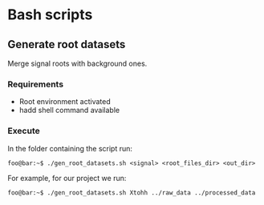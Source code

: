 # Bash scripts

## Generate root datasets

Merge signal roots with background ones.

### Requirements

* Root environment activated
* hadd shell command available

### Execute

In the folder containing the script run:

```console
foo@bar:~$ ./gen_root_datasets.sh <signal> <root_files_dir> <out_dir>
```

For example, for our project we run:

```console
foo@bar:~$ ./gen_root_datasets.sh Xtohh ../raw_data ../processed_data
```